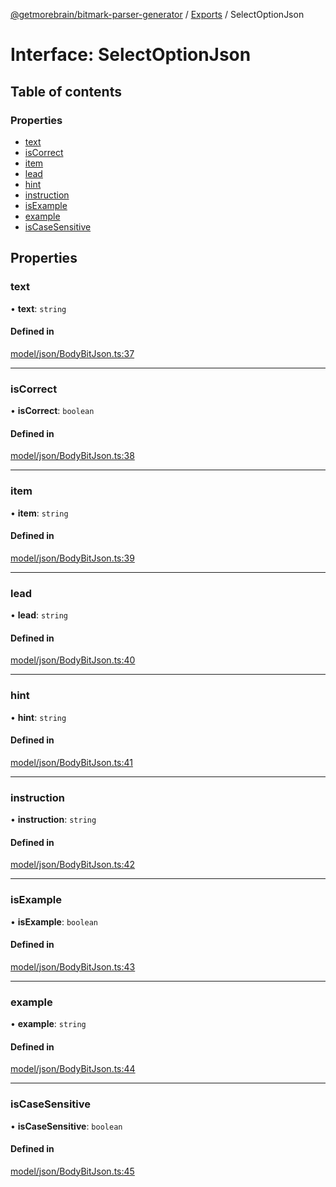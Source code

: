 [@getmorebrain/bitmark-parser-generator](../API.md) / [Exports](../modules.md) / SelectOptionJson

# Interface: SelectOptionJson

## Table of contents

### Properties

- [text](SelectOptionJson.md#text)
- [isCorrect](SelectOptionJson.md#isCorrect)
- [item](SelectOptionJson.md#item)
- [lead](SelectOptionJson.md#lead)
- [hint](SelectOptionJson.md#hint)
- [instruction](SelectOptionJson.md#instruction)
- [isExample](SelectOptionJson.md#isExample)
- [example](SelectOptionJson.md#example)
- [isCaseSensitive](SelectOptionJson.md#isCaseSensitive)

## Properties

### text

• **text**: `string`

#### Defined in

[model/json/BodyBitJson.ts:37](https://github.com/getMoreBrain/bitmark-parser-generator/blob/b82d7bf/src/model/json/BodyBitJson.ts#L37)

___

### isCorrect

• **isCorrect**: `boolean`

#### Defined in

[model/json/BodyBitJson.ts:38](https://github.com/getMoreBrain/bitmark-parser-generator/blob/b82d7bf/src/model/json/BodyBitJson.ts#L38)

___

### item

• **item**: `string`

#### Defined in

[model/json/BodyBitJson.ts:39](https://github.com/getMoreBrain/bitmark-parser-generator/blob/b82d7bf/src/model/json/BodyBitJson.ts#L39)

___

### lead

• **lead**: `string`

#### Defined in

[model/json/BodyBitJson.ts:40](https://github.com/getMoreBrain/bitmark-parser-generator/blob/b82d7bf/src/model/json/BodyBitJson.ts#L40)

___

### hint

• **hint**: `string`

#### Defined in

[model/json/BodyBitJson.ts:41](https://github.com/getMoreBrain/bitmark-parser-generator/blob/b82d7bf/src/model/json/BodyBitJson.ts#L41)

___

### instruction

• **instruction**: `string`

#### Defined in

[model/json/BodyBitJson.ts:42](https://github.com/getMoreBrain/bitmark-parser-generator/blob/b82d7bf/src/model/json/BodyBitJson.ts#L42)

___

### isExample

• **isExample**: `boolean`

#### Defined in

[model/json/BodyBitJson.ts:43](https://github.com/getMoreBrain/bitmark-parser-generator/blob/b82d7bf/src/model/json/BodyBitJson.ts#L43)

___

### example

• **example**: `string`

#### Defined in

[model/json/BodyBitJson.ts:44](https://github.com/getMoreBrain/bitmark-parser-generator/blob/b82d7bf/src/model/json/BodyBitJson.ts#L44)

___

### isCaseSensitive

• **isCaseSensitive**: `boolean`

#### Defined in

[model/json/BodyBitJson.ts:45](https://github.com/getMoreBrain/bitmark-parser-generator/blob/b82d7bf/src/model/json/BodyBitJson.ts#L45)
